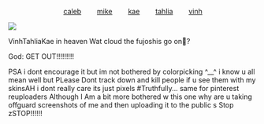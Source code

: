 
        [caleb](https://github.com/zombehattack)   [mike](https://github.com/mkeitstop)   [kae](https://github.com/akutaguro)   [tahlia](https://github.com/FIeshwater)   [vinh](https://github.com/skincarver) 

   ![](https://files.catbox.moe/dzsirv.webp)


VinhTahliaKae in heaven Wat cloud the fujoshis go on👀?

God: GET OUT!!!!!!!!!


PSA i dont encourage it but im not bothered by colorpicking ^__^ i know u all mean well but PLease Dont track down and kill people if u see them with my skinsAH i dont really care its just pixels #Truthfully... same for pinterest reuploaders Although I Am a bit more bothered w this one  why are u taking offguard screenshots of me and then uploading it to the public s Stop  zSTOP!!!!!!

